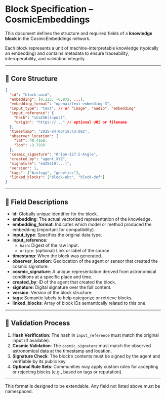 # Block Specification – CosmicEmbeddings

This document defines the structure and required fields of a **knowledge block** in the CosmicEmbeddings network.

Each block represents a unit of machine-interpretable knowledge (typically an embedding) and contains metadata to ensure traceability, interoperability, and validation integrity.

---

## 🔹 Core Structure

```json
{
  "id": "block-uuid",
  "embedding": [0.123, -0.872, ...],
  "embedding_format": "openai/text-embedding-3",
  "input_type": "text", // or "image", "audio", "embedding"
  "input_reference": {
    "hash": "sha256(input)",
    "origin": "https://..." // optional URI or filename
  },
  "timestamp": "2025-04-06T18:43:00Z",
  "observer_location": {
    "lat": 40.4168,
    "lon": -3.7038
  },
  "cosmic_signature": "Orion-127.5-Angle",
  "created_by": "agent_XYZ",
  "signature": "ed25519(...)",
  "version": 1,
  "tags": ["biology", "genetics"],
  "linked_blocks": ["block-abc", "block-def"]
}
```

---

## 🔹 Field Descriptions

- **id**: Globally unique identifier for the block.
- **embedding**: The actual vectorized representation of the knowledge.
- **embedding_format**: Indicates which model or method produced the embedding (important for compatibility).
- **input_type**: Specifies the original data type.
- **input_reference**:
  - `hash`: Digest of the raw input.
  - `origin`: (optional) Link or label of the source.
- **timestamp**: When the block was generated.
- **observer_location**: Geolocation of the agent or sensor that created the cosmic signature.
- **cosmic_signature**: A unique representation derived from astronomical conditions at a specific place and time.
- **created_by**: ID of the agent that created the block.
- **signature**: Digital signature over the full content.
- **version**: Version of the block structure.
- **tags**: Semantic labels to help categorize or retrieve blocks.
- **linked_blocks**: Array of block IDs semantically related to this one.

---

## 🔹 Validation Process

1. **Hash Verification**: The hash in `input_reference` must match the original input (if available).
2. **Cosmic Validation**: The `cosmic_signature` must match the observed astronomical data at the timestamp and location.
3. **Signature Check**: The block’s contents must be signed by the agent and verifiable by its public key.
4. **Optional Rule Sets**: Communities may apply custom rules for accepting or rejecting blocks (e.g., based on tags or reputation).

---

This format is designed to be extendable. Any field not listed above must be namespaced.

